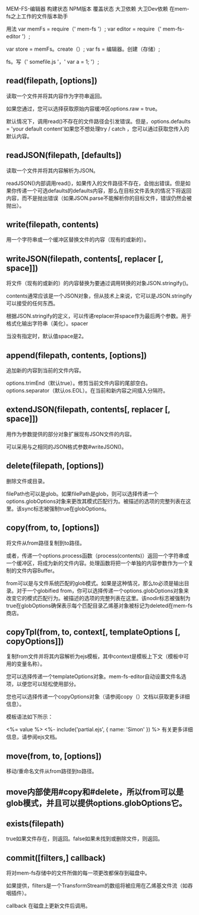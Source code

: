 MEM-FS-编辑器 构建状态 NPM版本 覆盖状态 大卫依赖 大卫Dev依赖
在mem-fs之上工作的文件版本助手

用法
var memFs =  require（' mem-fs '）;
var editor =  require（' mem-fs-editor '）;

var store =  memFs。create（）;
var fs =  编辑器。创建（存储）;

fs。写（' somefile.js '，' var a = 1; '）;
## read(filepath, [options])
读取一个文件并将其内容作为字符串返回。

如果您通过，您可以选择获取原始内容缓冲区options.raw = true。

默认情况下，调用read()不存在的文件路径会引发错误。但是，options.defaults = 'your default content'如果您不想处理try / catch ，您可以通过获取您传入的默认内容。

## readJSON(filepath, [defaults])
读取一个文件并将其内容解析为JSON。

readJSON()内部调用read()，如果传入的文件路径不存在，会抛出错误。但是如果你传递一个可选defaults的defaults内容，那么在目标文件丢失的情况下将返回内容，而不是抛出错误（如果JSON.parse不能解析你的目标文件，错误仍然会被抛出）。

## write(filepath, contents)
用一个字符串或一个缓冲区替换文件的内容（现有的或新的）。

## writeJSON(filepath, contents[, replacer [, space]])
将文件（现有的或新的）的内容替换为要通过调用转换的对象JSON.stringify()。

contents通常应该是一个JSON对象，但从技术上来说，它可以是JSON.stringify可以接受的任何东西。

根据JSON.stringify的定义，可以传递replacer并space作为最后两个参数。用于格式化输出字符串（美化）。spacer

当没有指定时，默认值space是2。

## append(filepath, contents, [options])
追加新的内容到当前的文件内容。

options.trimEnd（默认true）。修剪当前文件内容的尾部空白。
options.separator（默认os.EOL）。在当前和新内容之间插入分隔符。
## extendJSON(filepath, contents[, replacer [, space]])
用作为参数提供的部分对象扩展现有JSON文件的内容。

可以采用与之相同的JSON格式参数#writeJSON()。

## delete(filepath, [options])
删除文件或目录。

filePath也可以是glob。如果filePath是glob，则可以选择传递一个options.globOptions对象来更改其模式匹配行为。被描述的选项的完整列表在这里。该sync标志被强制true在globOptions。

## copy(from, to, [options])
将文件从from路径复制到to路径。

或者，传递一个options.process函数（process(contents)）返回一个字符串或一个缓冲区，将成为新的文件内容。处理函数将把一个单独的内容参数作为一个复制的文件内容Buffer。

from可以是与文件系统匹配的glob模式。如果是这种情况，那么to必须是输出目录。对于一个globified from，你可以选择传递一个options.globOptions对象来改变它的模式匹配行为。被描述的选项的完整列表在这里。该nodir标志被强制为true在globOptions确保表示每个匹配目录乙烯基对象被标记为deleted在mem-fs商店。

## copyTpl(from, to, context[, templateOptions [, copyOptions]])
复制from文件并将其内容解析为ejs模板，其中context是模板上下文（模板中可用的变量名称）。

您可以选择传递一个templateOptions对象。mem-fs-editor自动设置文件名选项，以便您可以轻松使用部分。

您也可以选择传递一个copyOptions对象（请参阅copy（）文档以获取更多详细信息）。

模板语法如下所示：

<%= value %>
<%- include('partial.ejs', { name: 'Simon' }) %>
有关更多详细信息，请参阅ejs文档。

## move(from, to, [options])
移动/重命名文件从from路径到to路径。

## move内部使用#copy和#delete，所以from可以是glob模式，并且可以提供options.globOptions它。

## exists(filepath)
true如果文件存在，则返回。false如果未找到或删除文件，则返回。

## commit([filters,] callback)
将对mem-fs存储中的文件所做的每一项更改都保存到磁盘中。

如果提供，filters是一个TransformStream的数组将被应用在乙烯基文件流（如吞咽插件）。

callback 在磁盘上更新文件后调用。